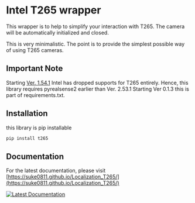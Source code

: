 # Intel T265 wrapper
This wrapper is to help to simplify your interaction with T265. The camera will be automatically initialized and closed.

This is very minimalistic. The point is to provide the simplest possible way of using T265 cameras. 

## Important Note
Starting [Ver. 1.54.1](https://github.com/IntelRealSense/librealsense/releases/tag/v2.54.1) Intel has dropped supports for T265 entirely. 
Hence, this library requires pyrealsense2 earlier than Ver. 2.53.1 
Starting Ver 0.1.3 this is part of requirements.txt.

## Installation
this library is pip installable
```bash
pip install t265
```


## Documentation
For the latest documentation, please visit
[https://suke0811.github.io/Localization_T265/](https://suke0811.github.io/Localization_T265/)

[![Latest Documentation](https://github.com/Suke0811/Localization_T265/actions/workflows/ci.yml/badge.svg)](https://github.com/Suke0811/Localization_T265/actions/workflows/ci.yml)
